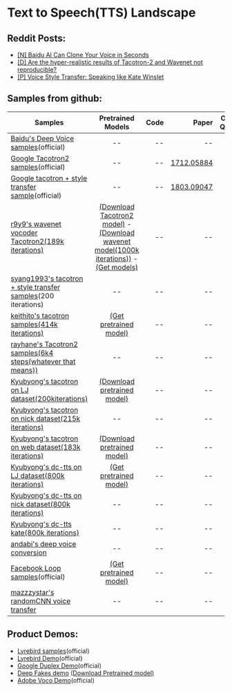 # Text to Speech(TTS) Landscape

## Reddit Posts:

- [[N] Baidu AI Can Clone Your Voice in Seconds](https://www.reddit.com/r/MachineLearning/comments/7zb2jm/n_baidu_ai_can_clone_your_voice_in_seconds/)
- [[D] Are the hyper-realistic results of Tacotron-2 and Wavenet not reproducible?](https://www.reddit.com/r/MachineLearning/comments/845uji/d_are_the_hyperrealistic_results_of_tacotron2_and/) 
- [[P] Voice Style Transfer: Speaking like Kate Winslet](https://www.reddit.com/r/MachineLearning/comments/7a0wcv/p_voice_style_transfer_speaking_like_kate_winslet/)

## Samples from github:

| Samples       | Pretrained Models           | Code  | Paper  | Output Quality
| ------------- |:---------------------------:| -----:| ------:|------:|
| [Baidu's Deep Voice samples](https://audiodemos.github.io)(official)|--|--|--| C |
| [Google Tacotron2 samples](https://google.github.io/tacotron/publications/tacotron2/index.html)(official) | -- | -- | [1712.05884](https://arxiv.org/abs/1712.05884) | A |
| [Google tacotron + style transfer sample](https://google.github.io/tacotron/publications/end_to_end_prosody_transfer/)(official)|--|--|[1803.09047](https://arxiv.org/abs/1803.09047)| A |
| [r9y9's wavenet vocoder Tacotron2(189k iterations)](https://r9y9.github.io/wavenet_vocoder/)|[(Download Tacotron2 model)](https://www.dropbox.com/s/vx7y4qqs732sqgg/pretrained.tar.gz?dl=0) - [(Download wavenet model(1000k iterations))](https://www.dropbox.com/s/zdbfprugbagfp2w/20180510_mixture_lj_checkpoint_step000320000_ema.pth?dl=0) - [(Get models)](https://github.com/r9y9/wavenet_vocoder#pre-trained-models)|--|--| B |
| [syang1993's tacotron + style transfer samples](https://syang1993.github.io/gst-tacotron/)(200 iterations)|--|--|--| C |
| [keithito's tacotron samples(414k iterations)](https://keithito.github.io/audio-samples/)|[(Get pretrained model)](https://github.com/keithito/tacotron#using-a-pre-trained-model)|--|--| D |
| [rayhane's Tacotron2 samples(6k4 steps(whatever that means))](https://rayhane-mamah.github.io/Tacotron-2_audio_samples/)|--|--|--| D |
| [Kyubyong's tacotron on LJ dataset(200kiterations)](https://soundcloud.com/kyubyong-park/sets/tacotron_lj_200k)|[(Download pretrained model)](https://www.dropbox.com/s/8kxa3xh2vfna3s9/LJ_logdir.zip?dl=0)|--|--| D |
| [Kyubyong's tacotron on nick dataset(215k iterations)](https://soundcloud.com/kyubyong-park/sets/tacotron_nick_215k)|--|--|--| D |
| [Kyubyong's tacotron on web dataset(183k iterations)](https://soundcloud.com/kyubyong-park/sets/tacotron_web_183k)|[(Download pretrained model)](https://www.dropbox.com/s/g7m6xhd350ozkz7/WEB_logdir.zip?dl=0)|--|--| D |
| [Kyubyong's dc-tts on LJ dataset(800k iterations)](https://soundcloud.com/kyubyong-park/sets/dc_tts_lj_800k)|[(Get pretrained model)](https://github.com/Kyubyong/dc_tts#pretrained-model-for-lj)|--|--| D |
| [Kyubyong's dc-tts on nick dataset(800k iterations)](https://soundcloud.com/kyubyong-park/sets/dc_tts_nick_800k)|--|--|--| D |
| [Kyubyong's dc-tts kate(800k iterations)](https://soundcloud.com/kyubyong-park/sets/dc_tts_kate_800k)|--|--|--| D |
| [andabi's deep voice conversion](https://soundcloud.com/andabi/sets/voice-style-transfer-to-kate-winslet-with-deep-neural-networks)|--|--|--| D |
| [Facebook Loop samples](https://ytaigman.github.io/loop/)(official)|[(Get pretrained model)](https://github.com/facebookresearch/loop#pretrained-models)|--|--| D |
| [mazzzystar's randomCNN voice transfer](https://soundcloud.com/mazzzystar/sets/speech-conversion-sample)|--|--|--| D |


## Product Demos:

- [Lyrebird samples](https://lyrebird.ai/g/vWI8bJTl)(official)
- [Lyrebird Demo](https://youtu.be/YfU_sWHT8mo)(official)
- [Google Duplex Demo](https://www.youtube.com/watch?v=D5VN56jQMWM&t=66s)(official)
- [Deep Fakes demo](https://www.youtube.com/watch?v=VXZlq70jHvw) [(Download Pretrained model)](https://anonfile.com/p7w3m0d5be/face-swap.zip)
- [Adobe Voco Demo](https://youtu.be/I3l4XLZ59iw)(official)
